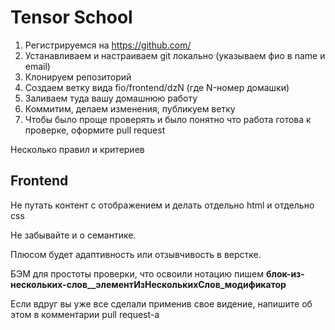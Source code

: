 # Tensor School

1. Регистрируемся на <https://github.com/>
2. Устанавливаем и настраиваем git локально (указываем фио в name и email)
3. Клонируем репозиторий
4. Создаем ветку вида fio/frontend/dzN (где N-номер домашки)
5. Заливаем туда вашу домашнюю работу
6. Коммитим, делаем изменения, публикуем ветку
7. Чтобы было проще проверять и было понятно что работа готова к проверке, оформите pull request

Несколько правил и критериев

## Frontend

Не путать контент с отображением и делать отдельно html и отдельно css

Не забывайте и о семантике.

Плюсом будет адаптивность или отзывчивость в верстке.

БЭМ для простоты проверки, что освоили нотацию пишем
**блок-из-нескольких-слов__элементИзНесколькихСлов_модификатор**

Если вдруг вы уже все сделали применив свое видение, напишите об этом в комментарии pull request-а
